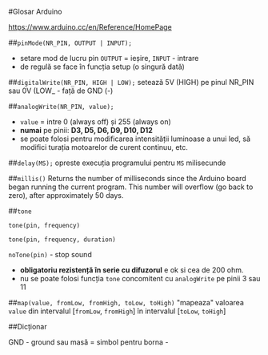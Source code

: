 #Glosar Arduino

https://www.arduino.cc/en/Reference/HomePage


##`pinMode(NR_PIN, OUTPUT | INPUT);` 


- setare mod de lucru pin `OUTPUT` = ieșire, `INPUT` - intrare
- de regulă se face în funcția setup (o singură dată)
   
##`digitalWrite(NR_PIN, HIGH | LOW);` 
setează 5V (HIGH) pe pinul NR_PIN sau 0V (LOW_ - față de GND (-)

##`analogWrite(NR_PIN, value);`
 - `value` =  intre 0 (always off) și 255 (always on) 
 - **numai** pe pinii: **D3, D5, D6, D9, D10, D12**
 - se poate folosi pentru modificarea intensității luminoase a unui led, să modifici turația motoarelor de curent continuu, etc.

##`delay(MS);`
opreste execuția programului pentru `MS` milisecunde

##`millis()`
Returns the number of milliseconds since the Arduino board began running the current program. This number will overflow (go back to zero), after approximately 50 days.


##`tone`   

`tone(pin, frequency)` 

`tone(pin, frequency, duration)`

`noTone(pin)` - stop sound

- **obligatoriu rezistență în serie cu difuzorul** e ok si cea de 200 ohm.
- nu se poate folosi funcția `tone` concomitent cu `analogWrite` pe pinii 3 sau 11

##`map(value, fromLow, fromHigh, toLow, toHigh)`
"mapeaza" valoarea `value` din intervalul  [`fromLow`, `fromHigh`] în intervalul [`toLow`, `toHigh`]



##Dicționar

GND - ground sau masă = simbol pentru borna - 
